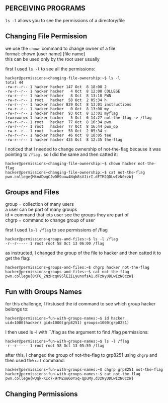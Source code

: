 ## PERCEIVING PROGRAMS

`ls -l` allows you to see the permissions of a directory/file

## Changing File Permission
we use the `chown` command to change owner of a file.   
format: chown [user name] [file name]     
this can be used only by the root user usually

first I used `ls -l` to see all the permissions:
```
hacker@permissions~changing-file-ownership:~$ ls -l
total 44
-rw-r--r-- 1 hacker hacker 147 Oct  8 18:00 2
-rw-r--r-- 1 hacker hacker   4 Oct  8 12:00 COLLEGE
-rw-r--r-- 1 hacker hacker   8 Oct  8 13:10 PWN
-rw-r--r-- 1 root   hacker  58 Oct  2 05:34 h
-rw-r--r-- 1 hacker hacker 829 Oct  8 13:01 instructions
-rw-r--r-- 1 hacker hacker   0 Oct  8 13:00 my
-rw-r--r-- 1 hacker hacker  93 Oct  8 13:01 myflag
lrwxrwxrwx 1 hacker hacker   5 Oct  6 14:27 not-the-flag -> /flag
-rw-r--r-- 1 root   hacker  77 Oct  8 16:34 pwn
-rw-r--r-- 1 root   hacker  77 Oct  8 16:44 pwn_op
-rw-r--r-- 1 root   hacker  58 Oct  2 05:34 s
-rw-r--r-- 1 hacker hacker  46 Oct  8 18:05 tee
-rw-r--r-- 1 hacker hacker 435 Oct  8 12:35 the-flag
```
I noticed that I needed to change ownership of not-the-flag because it was pointing to `/flag` . so I did the same and then catted it:
```
hacker@permissions~changing-file-ownership:~$ chown hacker not-the-flag
hacker@permissions~changing-file-ownership:~$ cat not-the-flag
pwn.college{MknADwgCJwDR9uuw4Nqb8sVJirI.dFTM2QDLwIzN0czW}
```

## Groups and Files
group = collection of many users     
a user can be part of many groups    
id = command that lets user see the groups they are part of    
chgrp = command to change group of user

first I used `ls-l /flag` to see  permissions of /flag

```
hacker@permissions~groups-and-files:~$ ls -l /flag
-r--r----- 1 root root 58 Oct 13 06:00 /flag
```
as instructed, I changed the group of the file to hacker and then catted it to get the flag:
```
hacker@permissions~groups-and-files:~$ chgrp hacker not-the-flag
hacker@permissions~groups-and-files:~$ cat not-the-flag
pwn.college{8KFG_2NzHcqH95lEZILyunofsA1.dFzNyUDLwIzN0czW}
```

## Fun with Groups Names

for this challenge, I firstused the id command to see which group hacker belongs to:
```
hacker@permissions~fun-with-groups-names:~$ id hacker
uid=1000(hacker) gid=1000(grp8251) groups=1000(grp8251)
```
I then used ls -l with ``/flag as the argument to find /flag permissions:
```
hacker@permissions~fun-with-groups-names:~$ ls -l /flag
-r--r----- 1 root root 58 Oct 13 05:59 /flag
```
after this, I changed the group of not-the-flag to grp8251 using `chgrp` and then used the `cat` command:
```
hacker@permissions~fun-with-groups-names:~$ chgrp grp8251 not-the-flag
hacker@permissions~fun-with-groups-names:~$ cat not-the-flag
pwn.college{wUqk-KIc7-9rMZuuG0Yxq-qpuMy.dJzNyUDLwIzN0czW}
```

## Changing Permissions
